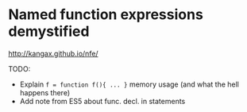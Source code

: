 # Named function expressions demystified

<http://kangax.github.io/nfe/>

TODO:

* Explain `f = function f(){ ... }` memory usage (and what the hell happens there)
* Add note from ES5 about func. decl. in statements
